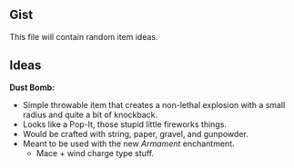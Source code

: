 ## Gist
This file will contain random item ideas.

## Ideas
**Dust Bomb:**
- Simple throwable item that creates a non-lethal explosion with a small radius and quite a bit of knockback.
- Looks like a Pop-It, those stupid little fireworks things.
- Would be crafted with string, paper, gravel, and gunpowder.
- Meant to be used with the new *Armament* enchantment.
  - Mace + wind charge type stuff.
